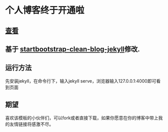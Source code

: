 # 个人博客终于开通啦

## [查看](https://linzhiming0826.github.io/)

## 基于 [startbootstrap-clean-blog-jekyll](https://github.com/BlackrockDigital/startbootstrap-clean-blog-jekyll)修改.

## 运行方法
   先安装jekyll，在命令行下，输入jekyll serve，浏览器输入127.0.0.1:4000即可看到页面

## 期望
   喜欢该模板的小伙伴们，可以fork或者直接下载，如果你愿意在你的博客中带上我的友情链接将感激不尽。
